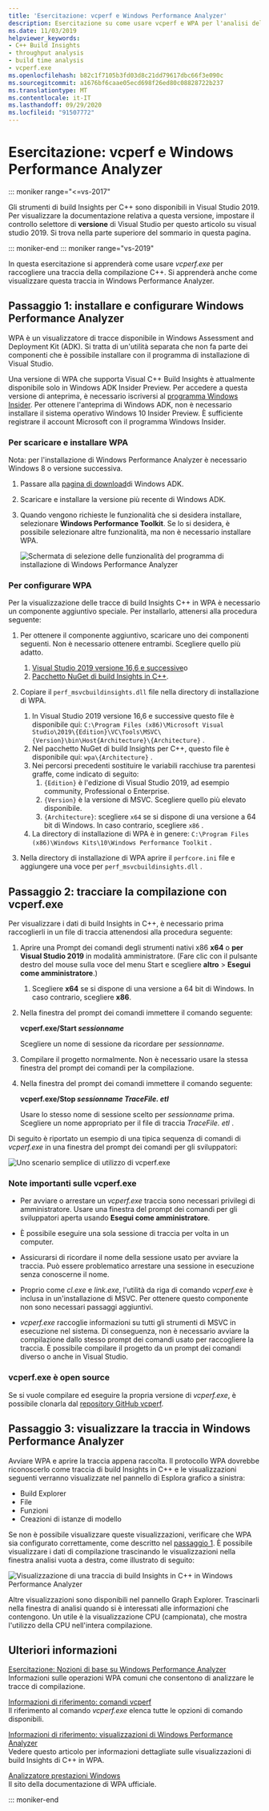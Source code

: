 ```yaml
---
title: 'Esercitazione: vcperf e Windows Performance Analyzer'
description: Esercitazione su come usare vcperf e WPA per l'analisi delle tracce di compilazione C++.
ms.date: 11/03/2019
helpviewer_keywords:
- C++ Build Insights
- throughput analysis
- build time analysis
- vcperf.exe
ms.openlocfilehash: b82c1f7105b3fd03d8c21dd79617dbc66f3e090c
ms.sourcegitcommit: a1676bf6caae05ecd698f26ed80c08828722b237
ms.translationtype: MT
ms.contentlocale: it-IT
ms.lasthandoff: 09/29/2020
ms.locfileid: "91507772"
---
```

# <a name="tutorial-vcperf-and-windows-performance-analyzer"></a>Esercitazione: vcperf e Windows Performance Analyzer

::: moniker range="<=vs-2017"

Gli strumenti di build Insights per C++ sono disponibili in Visual Studio 2019. Per visualizzare la documentazione relativa a questa versione, impostare il controllo selettore di **versione** di Visual Studio per questo articolo su visual studio 2019. Si trova nella parte superiore del sommario in questa pagina.

::: moniker-end
::: moniker range="vs-2019"

In questa esercitazione si apprenderà come usare *vcperf.exe* per raccogliere una traccia della compilazione C++. Si apprenderà anche come visualizzare questa traccia in Windows Performance Analyzer.

## <a name="step-1-install-and-configure-windows-performance-analyzer"></a>Passaggio 1: installare e configurare Windows Performance Analyzer

WPA è un visualizzatore di tracce disponibile in Windows Assessment and Deployment Kit (ADK). Si tratta di un'utilità separata che non fa parte dei componenti che è possibile installare con il programma di installazione di Visual Studio.

Una versione di WPA che supporta Visual C++ Build Insights è attualmente disponibile solo in Windows ADK Insider Preview. Per accedere a questa versione di anteprima, è necessario iscriversi al [programma Windows Insider](https://insider.windows.com). Per ottenere l'anteprima di Windows ADK, non è necessario installare il sistema operativo Windows 10 Insider Preview. È sufficiente registrare il account Microsoft con il programma Windows Insider.

### <a name="to-download-and-install-wpa"></a>Per scaricare e installare WPA

Nota: per l'installazione di Windows Performance Analyzer è necessario Windows 8 o versione successiva.

1. Passare alla [pagina di download](/windows-hardware/get-started/adk-install)di Windows ADK.

1. Scaricare e installare la versione più recente di Windows ADK.

1. Quando vengono richieste le funzionalità che si desidera installare, selezionare **Windows Performance Toolkit**. Se lo si desidera, è possibile selezionare altre funzionalità, ma non è necessario installare WPA.

   ![Schermata di selezione delle funzionalità del programma di installazione di Windows Performance Analyzer](media/wpa-installation.png)

### <a name="to-configure-wpa"></a><a name="configuration-steps"></a> Per configurare WPA

Per la visualizzazione delle tracce di build Insights C++ in WPA è necessario un componente aggiuntivo speciale. Per installarlo, attenersi alla procedura seguente:

1. Per ottenere il componente aggiuntivo, scaricare uno dei componenti seguenti. Non è necessario ottenere entrambi. Scegliere quello più adatto.
    1. [Visual Studio 2019 versione 16,6 e successive](https://visualstudio.microsoft.com/downloads/)o
    1. [Pacchetto NuGet di build Insights in C++](https://www.nuget.org/packages/Microsoft.Cpp.BuildInsights/).

1. Copiare il `perf_msvcbuildinsights.dll` file nella directory di installazione di WPA.
    1. In Visual Studio 2019 versione 16,6 e successive questo file è disponibile qui: `C:\Program Files (x86)\Microsoft Visual Studio\2019\{Edition}\VC\Tools\MSVC\{Version}\bin\Host{Architecture}\{Architecture}` .
    1. Nel pacchetto NuGet di build Insights per C++, questo file è disponibile qui: `wpa\{Architecture}` .
    1. Nei percorsi precedenti sostituire le variabili racchiuse tra parentesi graffe, come indicato di seguito:
        1. `{Edition}` è l'edizione di Visual Studio 2019, ad esempio community, Professional o Enterprise.
        1. `{Version}` è la versione di MSVC. Scegliere quello più elevato disponibile.
        1. `{Architecture}`: scegliere `x64` se si dispone di una versione a 64 bit di Windows. In caso contrario, scegliere `x86` .
    1. La directory di installazione di WPA è in genere: `C:\Program Files (x86)\Windows Kits\10\Windows Performance Toolkit` .

1. Nella directory di installazione di WPA aprire il `perfcore.ini` file e aggiungere una voce per `perf_msvcbuildinsights.dll` .

## <a name="step-2-trace-your-build-with-vcperfexe"></a>Passaggio 2: tracciare la compilazione con vcperf.exe

Per visualizzare i dati di build Insights in C++, è necessario prima raccoglierli in un file di traccia attenendosi alla procedura seguente:

1. Aprire una Prompt dei comandi degli strumenti nativi x86 **x64** o **per Visual Studio 2019** in modalità amministratore. (Fare clic con il pulsante destro del mouse sulla voce del menu Start e scegliere **altro**  >  **Esegui come amministratore**.)
    1. Scegliere **x64** se si dispone di una versione a 64 bit di Windows. In caso contrario, scegliere **x86**.

1. Nella finestra del prompt dei comandi immettere il comando seguente:

   **vcperf.exe/Start _sessionname_**

   Scegliere un nome di sessione da ricordare per *sessionname*.

1. Compilare il progetto normalmente. Non è necessario usare la stessa finestra del prompt dei comandi per la compilazione.

1. Nella finestra del prompt dei comandi immettere il comando seguente:

   **vcperf.exe/Stop _sessionname_ _TraceFile. etl_**

   Usare lo stesso nome di sessione scelto per *sessionname* prima. Scegliere un nome appropriato per il file di traccia *TraceFile. etl* .

Di seguito è riportato un esempio di una tipica sequenza di comandi di *vcperf.exe* in una finestra del prompt dei comandi per gli sviluppatori:

![Uno scenario semplice di utilizzo di vcperf.exe](media/vcperf-simple-usage.png)

### <a name="important-notes-about-vcperfexe"></a>Note importanti sulle vcperf.exe

- Per avviare o arrestare un *vcperf.exe* traccia sono necessari privilegi di amministratore. Usare una finestra del prompt dei comandi per gli sviluppatori aperta usando **Esegui come amministratore**.

- È possibile eseguire una sola sessione di traccia per volta in un computer.

- Assicurarsi di ricordare il nome della sessione usato per avviare la traccia. Può essere problematico arrestare una sessione in esecuzione senza conoscerne il nome.

- Proprio come *cl.exe* e *link.exe*, l'utilità da riga di comando *vcperf.exe* è inclusa in un'installazione di MSVC. Per ottenere questo componente non sono necessari passaggi aggiuntivi.

- *vcperf.exe* raccoglie informazioni su tutti gli strumenti di MSVC in esecuzione nel sistema. Di conseguenza, non è necessario avviare la compilazione dallo stesso prompt dei comandi usato per raccogliere la traccia. È possibile compilare il progetto da un prompt dei comandi diverso o anche in Visual Studio.

### <a name="vcperfexe-is-open-source"></a>vcperf.exe è open source

Se si vuole compilare ed eseguire la propria versione di *vcperf.exe*, è possibile clonarla dal [repository GitHub vcperf](https://github.com/microsoft/vcperf).

## <a name="step-3-view-your-trace-in-windows-performance-analyzer"></a>Passaggio 3: visualizzare la traccia in Windows Performance Analyzer

Avviare WPA e aprire la traccia appena raccolta. Il protocollo WPA dovrebbe riconoscerlo come traccia di build Insights in C++ e le visualizzazioni seguenti verranno visualizzate nel pannello di Esplora grafico a sinistra:

- Build Explorer
- File
- Funzioni
- Creazioni di istanze di modello

Se non è possibile visualizzare queste visualizzazioni, verificare che WPA sia configurato correttamente, come descritto nel [passaggio 1](#configuration-steps). È possibile visualizzare i dati di compilazione trascinando le visualizzazioni nella finestra analisi vuota a destra, come illustrato di seguito:

![Visualizzazione di una traccia di build Insights in C++ in Windows Performance Analyzer](media/wpa-viewing-trace.gif)

Altre visualizzazioni sono disponibili nel pannello Graph Explorer. Trascinarli nella finestra di analisi quando si è interessati alle informazioni che contengono. Un utile è la visualizzazione CPU (campionata), che mostra l'utilizzo della CPU nell'intera compilazione.

## <a name="more-information"></a>Ulteriori informazioni

[Esercitazione: Nozioni di base su Windows Performance Analyzer](wpa-basics.md)\
Informazioni sulle operazioni WPA comuni che consentono di analizzare le tracce di compilazione.

[Informazioni di riferimento: comandi vcperf](../reference/vcperf-commands.md)\
Il riferimento al comando *vcperf.exe* elenca tutte le opzioni di comando disponibili.

[Informazioni di riferimento: visualizzazioni di Windows Performance Analyzer](../reference/wpa-views.md)\
Vedere questo articolo per informazioni dettagliate sulle visualizzazioni di build Insights di C++ in WPA.

[Analizzatore prestazioni Windows](/windows-hardware/test/wpt/windows-performance-analyzer)\
Il sito della documentazione di WPA ufficiale.

::: moniker-end
